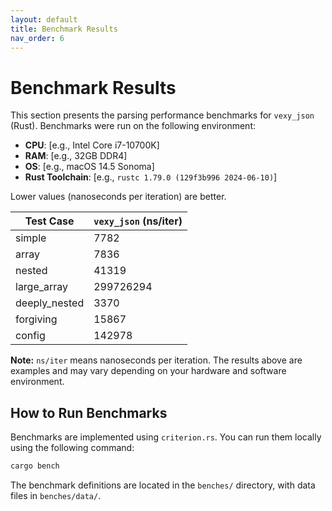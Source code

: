```yaml
---
layout: default
title: Benchmark Results
nav_order: 6
---
```


# Benchmark Results

This section presents the parsing performance benchmarks for `vexy_json` (Rust).
Benchmarks were run on the following environment:

*   **CPU**: [e.g., Intel Core i7-10700K]
*   **RAM**: [e.g., 32GB DDR4]
*   **OS**: [e.g., macOS 14.5 Sonoma]
*   **Rust Toolchain**: [e.g., `rustc 1.79.0 (129f3b996 2024-06-10)`]

Lower values (nanoseconds per iteration) are better.

| Test Case | `vexy_json` (ns/iter) |
|---|---|
| simple | 7782 |
| array | 7836 |
| nested | 41319 |
| large_array | 299726294 |
| deeply_nested | 3370 |
| forgiving | 15867 |
| config | 142978 |

**Note:** `ns/iter` means nanoseconds per iteration. The results above are examples and may vary depending on your hardware and software environment.

## How to Run Benchmarks

Benchmarks are implemented using `criterion.rs`. You can run them locally using the following command:

```bash
cargo bench
```

The benchmark definitions are located in the `benches/` directory, with data files in `benches/data/`.
